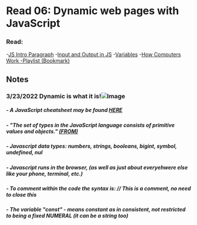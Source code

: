 # Read 06: Dynamic web pages with JavaScript
### Read:
-[JS Intro Paragraph](https://developer.mozilla.org/en-US/docs/Web/JavaScript)
-[Input and Output in JS](https://code-maven.com/input-output-in-plain-javascript)
-[Variables](https://www.w3schools.com/js/js_variables.asp)
-[How Computers Work -Playlist (Bookmark)](https://www.youtube.com/playlist?list=PLzdnOPI1iJNcsRwJhvksEo1tJqjIqWbN-)



## Notes

### 3/23/2022 Dynamic is what it is!![Image](https://images.unsplash.com/photo-1502519144081-acca18599776?ixlib=rb-1.2.1&ixid=MnwxMjA3fDB8MHxwaG90by1wYWdlfHx8fGVufDB8fHx8&auto=format&fit=crop&w=1470&q=80)

##### - A JavaScript cheatsheet may be found [HERE](https://htmlcheatsheet.com/js/)
##### - "The set of types in the JavaScript language consists of primitive values and objects." [(FROM)](https://developer.mozilla.org/en-US/docs/Web/JavaScript/Data_structures)
##### - Javascript data types: numbers, strings, booleans, bigint, symbol, undefined, nul
##### - Javascript runs in the browser, (as well as just about everyehwere else like your phone, terminal, etc.)
##### - To comment within the code the syntax is:  // This is a comment, no need to close this
##### - The variable "const" - means constant as in consistent, not restricted to being a fixed NUMERAL (it can be a string too)
